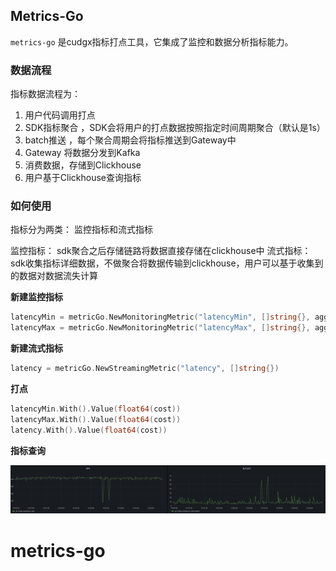 ## Metrics-Go 

`metrics-go` 是cudgx指标打点工具，它集成了监控和数据分析指标能力。


### 数据流程

指标数据流程为： 
1. 用户代码调用打点 
2. SDK指标聚合 ，SDK会将用户的打点数据按照指定时间周期聚合（默认是1s） 
3. batch推送 ，每个聚合周期会将指标推送到Gateway中
4. Gateway 将数据分发到Kafka
5. 消费数据，存储到Clickhouse
6. 用户基于Clickhouse查询指标

### 如何使用

指标分为两类： 监控指标和流式指标

监控指标： sdk聚合之后存储链路将数据直接存储在clickhouse中
流式指标： sdk收集指标详细数据，不做聚合将数据传输到clickhouse，用户可以基于收集到的数据对数据流失计算

**新建监控指标**

```go
latencyMin = metricGo.NewMonitoringMetric("latencyMin", []string{}, aggregate.NewMinBuilder())
latencyMax = metricGo.NewMonitoringMetric("latencyMax", []string{}, aggregate.NewMaxBuilder())
```

**新建流式指标**

```go
latency = metricGo.NewStreamingMetric("latency", []string{})
```

**打点**

```go
latencyMin.With().Value(float64(cost))
latencyMax.With().Value(float64(cost))
latency.With().Value(float64(cost))
```

**指标查询**


![metrics-query](./images/metrics-query.png)
# metrics-go
